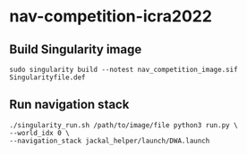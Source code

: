 # nav-competition-icra2022

## Build Singularity image
```
sudo singularity build --notest nav_competition_image.sif Singularityfile.def
```

## Run navigation stack
```
./singularity_run.sh /path/to/image/file python3 run.py \
--world_idx 0 \
--navigation_stack jackal_helper/launch/DWA.launch
```